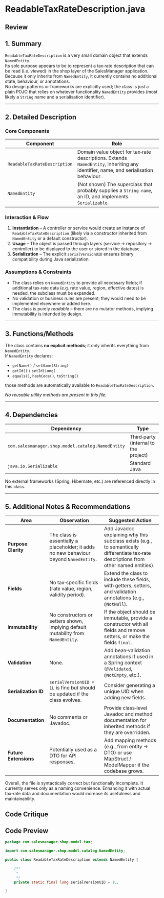 # ReadableTaxRateDescription.java

## Review

## 1. Summary
`ReadableTaxRateDescription` is a very small domain object that extends `NamedEntity`.  
Its sole purpose appears to be to represent a tax‑rate description that can be read (i.e. viewed) in the shop layer of the SalesManager application.  
Because it only inherits from `NamedEntity`, it currently contains no additional state, behaviour, or annotations.  
No design patterns or frameworks are explicitly used; the class is just a plain POJO that relies on whatever functionality `NamedEntity` provides (most likely a `String` name and a serialisation identifier).

---

## 2. Detailed Description
### Core Components
| Component | Role |
|-----------|------|
| `ReadableTaxRateDescription` | Domain value object for tax‑rate descriptions. Extends `NamedEntity`, inheriting any identifier, name, and serialisation behaviour. |
| `NamedEntity` | (Not shown) The superclass that probably supplies a `String name`, an ID, and implements `Serializable`. |

### Interaction & Flow
1. **Instantiation** – A controller or service would create an instance of `ReadableTaxRateDescription` (likely via a constructor inherited from `NamedEntity` or a default constructor).
2. **Usage** – The object is passed through layers (service → repository → controller) to be displayed to the user or stored in the database.
3. **Serialization** – The explicit `serialVersionUID` ensures binary compatibility during Java serialization.

### Assumptions & Constraints
- The class relies on `NamedEntity` to provide all necessary fields; if additional tax‑rate data (e.g. rate value, region, effective dates) is needed, the subclass must be expanded.
- No validation or business rules are present; they would need to be implemented elsewhere or added here.
- The class is purely *readable* – there are no mutator methods, implying immutability is intended by design.

---

## 3. Functions/Methods
The class contains **no explicit methods**; it only inherits everything from `NamedEntity`.  
If `NamedEntity` declares:
- `getName()` / `setName(String)`
- `getId()` / `setId(Long)`
- `equals()`, `hashCode()`, `toString()`

those methods are automatically available to `ReadableTaxRateDescription`.

*No reusable utility methods are present in this file.*

---

## 4. Dependencies
| Dependency | Type | Notes |
|------------|------|-------|
| `com.salesmanager.shop.model.catalog.NamedEntity` | Third‑party (internal to the project) | Provides core fields and serialisation. |
| `java.io.Serializable` | Standard Java | Inherited via `NamedEntity`. |

No external frameworks (Spring, Hibernate, etc.) are referenced directly in this class.

---

## 5. Additional Notes & Recommendations
| Area | Observation | Suggested Action |
|------|-------------|------------------|
| **Purpose Clarity** | The class is essentially a placeholder; it adds no new behaviour beyond `NamedEntity`. | Add Javadoc explaining why this subclass exists (e.g., to semantically differentiate tax‑rate descriptions from other named entities). |
| **Fields** | No tax‑specific fields (rate value, region, validity period). | Extend the class to include these fields, with getters, setters, and validation annotations (e.g., `@NotNull`). |
| **Immutability** | No constructors or setters shown, implying default mutability from `NamedEntity`. | If the object should be immutable, provide a constructor with all fields and remove setters, or make the fields `final`. |
| **Validation** | None. | Add bean‑validation annotations if used in a Spring context (`@Validated`, `@NotEmpty`, etc.). |
| **Serialization ID** | `serialVersionUID = 1L` is fine but should be updated if the class evolves. | Consider generating a unique UID when adding new fields. |
| **Documentation** | No comments or Javadoc. | Provide class‑level Javadoc and method documentation for inherited methods if they are overridden. |
| **Future Extensions** | Potentially used as a DTO for API responses. | Add mapping methods (e.g., from entity → DTO) or use MapStruct / ModelMapper if the codebase grows. |

Overall, the file is syntactically correct but functionally incomplete. It currently serves only as a naming convenience. Enhancing it with actual tax‑rate data and documentation would increase its usefulness and maintainability.

## Code Critique



## Code Preview

```java
package com.salesmanager.shop.model.tax;

import com.salesmanager.shop.model.catalog.NamedEntity;

public class ReadableTaxRateDescription extends NamedEntity {

	/**
	 * 
	 */
	private static final long serialVersionUID = 1L;

}



```
